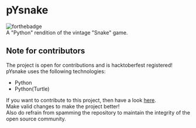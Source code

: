 # pYsnake
![forthebadge](https://forthebadge.com/images/badges/made-with-python.svg)<br>
A "Python" rendition of the vintage "Snake" game.

## Note for contributors
The project is open for contributions and is hacktoberfest registered!
pYsnake uses the following technologies:

+ Python
+ Python(Turtle)

If you want to contribute to this project, then have a look [here](https://github.com/archi-007/pYsnake/blob/main/CONTRIBUTING.md).<br>
Make valid changes to make the project better!<br> Also do refrain from spamming the repository to maintain the integrity of the open source community.
